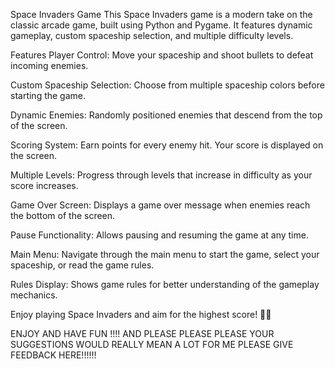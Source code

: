 Space Invaders Game
This Space Invaders game is a modern take on the classic arcade game, built using Python and Pygame. It features dynamic gameplay, custom spaceship selection, and multiple difficulty levels.

Features
Player Control: Move your spaceship and shoot bullets to defeat incoming enemies.

Custom Spaceship Selection: Choose from multiple spaceship colors before starting the game.

Dynamic Enemies: Randomly positioned enemies that descend from the top of the screen.

Scoring System: Earn points for every enemy hit. Your score is displayed on the screen.

Multiple Levels: Progress through levels that increase in difficulty as your score increases.

Game Over Screen: Displays a game over message when enemies reach the bottom of the screen.

Pause Functionality: Allows pausing and resuming the game at any time.

Main Menu: Navigate through the main menu to start the game, select your spaceship, or read the game rules.

Rules Display: Shows game rules for better understanding of the gameplay mechanics.

Enjoy playing Space Invaders and aim for the highest score! 🚀👾



ENJOY AND HAVE FUN !!!!
AND PLEASE PLEASE PLEASE YOUR SUGGESTIONS WOULD REALLY MEAN A LOT FOR ME PLEASE GIVE FEEDBACK HERE!!!!!!
